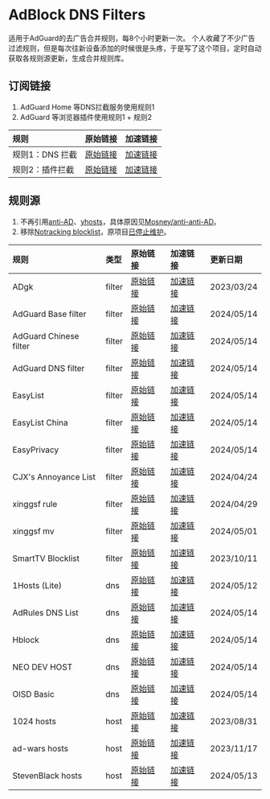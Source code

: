 # AdBlock DNS Filters
适用于AdGuard的去广告合并规则，每8个小时更新一次。
个人收藏了不少广告过滤规则，但是每次往新设备添加的时候很是头疼，于是写了这个项目，定时自动获取各规则源更新，生成合并规则库。
## 订阅链接
1. AdGuard Home 等DNS拦截服务使用规则1
2. AdGuard 等浏览器插件使用规则1 + 规则2

| 规则 | 原始链接 | 加速链接 |
|:-|:-|:-|
| 规则1：DNS 拦截 | [原始链接](https://raw.githubusercontent.com/217heidai/adblockfilters/main/rules/adblockdns.txt) | [加速链接](https://ghproxy.com/https://raw.githubusercontent.com/217heidai/adblockfilters/main/rules/adblockdns.txt) |
| 规则2：插件拦截 | [原始链接](https://raw.githubusercontent.com/217heidai/adblockfilters/main/rules/adblockfilters.txt) | [加速链接](https://ghproxy.com/https://raw.githubusercontent.com/217heidai/adblockfilters/main/rules/adblockfilters.txt) |
## 规则源
1. 不再引用[anti-AD](https://anti-ad.net/adguard.txt)、[yhosts](https://raw.githubusercontent.com/VeleSila/yhosts/master/hosts.txt)，具体原因见[Mosney/anti-anti-AD](https://github.com/Mosney/anti-anti-AD)。
2. 移除[Notracking blocklist](https://raw.githubusercontent.com/notracking/hosts-blocklists/master/adblock/adblock.txt)，原项目[已停止维护](https://github.com/notracking/hosts-blocklists/issues/900)。

| 规则 | 类型 | 原始链接 | 加速链接 | 更新日期 |
|:-|:-|:-|:-|:-|
| ADgk | filter | [原始链接](https://raw.githubusercontent.com/banbendalao/ADgk/master/ADgk.txt) | [加速链接](https://ghproxy.com/https://raw.githubusercontent.com/217heidai/adblockfilters/main/rules/ADgk.txt) | 2023/03/24 |
| AdGuard Base filter | filter | [原始链接](https://raw.githubusercontent.com/AdguardTeam/FiltersRegistry/master/filters/filter_2_Base/filter.txt) | [加速链接](https://ghproxy.com/https://raw.githubusercontent.com/217heidai/adblockfilters/main/rules/AdGuard_Base_filter.txt) | 2024/05/14 |
| AdGuard Chinese filter | filter | [原始链接](https://raw.githubusercontent.com/AdguardTeam/FiltersRegistry/master/filters/filter_224_Chinese/filter.txt) | [加速链接](https://ghproxy.com/https://raw.githubusercontent.com/217heidai/adblockfilters/main/rules/AdGuard_Chinese_filter.txt) | 2024/05/14 |
| AdGuard DNS filter | filter | [原始链接](https://adguardteam.github.io/AdGuardSDNSFilter/Filters/filter.txt) | [加速链接](https://ghproxy.com/https://raw.githubusercontent.com/217heidai/adblockfilters/main/rules/AdGuard_DNS_filter.txt) | 2024/05/14 |
| EasyList | filter | [原始链接](https://easylist-downloads.adblockplus.org/easylist.txt) | [加速链接](https://ghproxy.com/https://raw.githubusercontent.com/217heidai/adblockfilters/main/rules/EasyList.txt) | 2024/05/14 |
| EasyList China | filter | [原始链接](https://easylist-downloads.adblockplus.org/easylistchina.txt) | [加速链接](https://ghproxy.com/https://raw.githubusercontent.com/217heidai/adblockfilters/main/rules/EasyList_China.txt) | 2024/05/14 |
| EasyPrivacy | filter | [原始链接](https://easylist-downloads.adblockplus.org/easyprivacy.txt) | [加速链接](https://ghproxy.com/https://raw.githubusercontent.com/217heidai/adblockfilters/main/rules/EasyPrivacy.txt) | 2024/05/14 |
| CJX's Annoyance List | filter | [原始链接](https://raw.githubusercontent.com/cjx82630/cjxlist/master/cjx-annoyance.txt) | [加速链接](https://ghproxy.com/https://raw.githubusercontent.com/217heidai/adblockfilters/main/rules/CJX's_Annoyance_List.txt) | 2024/04/24 |
| xinggsf rule | filter | [原始链接](https://raw.githubusercontent.com/xinggsf/Adblock-Plus-Rule/master/rule.txt) | [加速链接](https://ghproxy.com/https://raw.githubusercontent.com/217heidai/adblockfilters/main/rules/xinggsf_rule.txt) | 2024/04/29 |
| xinggsf mv | filter | [原始链接](https://raw.githubusercontent.com/xinggsf/Adblock-Plus-Rule/master/mv.txt) | [加速链接](https://ghproxy.com/https://raw.githubusercontent.com/217heidai/adblockfilters/main/rules/xinggsf_mv.txt) | 2024/05/01 |
| SmartTV Blocklist | filter | [原始链接](https://raw.githubusercontent.com/Perflyst/PiHoleBlocklist/master/SmartTV-AGH.txt) | [加速链接](https://ghproxy.com/https://raw.githubusercontent.com/217heidai/adblockfilters/main/rules/SmartTV_Blocklist.txt) | 2023/10/11 |
| 1Hosts (Lite) | dns | [原始链接](https://raw.githubusercontent.com/badmojr/1Hosts/master/Lite/adblock.txt) | [加速链接](https://ghproxy.com/https://raw.githubusercontent.com/217heidai/adblockfilters/main/rules/1Hosts_(Lite).txt) | 2024/05/12 |
| AdRules DNS List | dns | [原始链接](https://raw.githubusercontent.com/Cats-Team/AdRules/main/dns.txt) | [加速链接](https://ghproxy.com/https://raw.githubusercontent.com/217heidai/adblockfilters/main/rules/AdRules_DNS_List.txt) | 2024/05/14 |
| Hblock | dns | [原始链接](https://hblock.molinero.dev/hosts_adblock.txt) | [加速链接](https://ghproxy.com/https://raw.githubusercontent.com/217heidai/adblockfilters/main/rules/Hblock.txt) | 2024/05/14 |
| NEO DEV HOST | dns | [原始链接](https://raw.githubusercontent.com/neodevpro/neodevhost/master/lite_adblocker) | [加速链接](https://ghproxy.com/https://raw.githubusercontent.com/217heidai/adblockfilters/main/rules/NEO_DEV_HOST.txt) | 2024/05/14 |
| OISD Basic | dns | [原始链接](https://abp.oisd.nl/basic/) | [加速链接](https://ghproxy.com/https://raw.githubusercontent.com/217heidai/adblockfilters/main/rules/OISD_Basic.txt) | 2024/05/14 |
| 1024 hosts | host | [原始链接](https://raw.githubusercontent.com/Goooler/1024_hosts/master/hosts) | [加速链接](https://ghproxy.com/https://raw.githubusercontent.com/217heidai/adblockfilters/main/rules/1024_hosts.txt) | 2023/08/31 |
| ad-wars hosts | host | [原始链接](https://raw.githubusercontent.com/jdlingyu/ad-wars/master/hosts) | [加速链接](https://ghproxy.com/https://raw.githubusercontent.com/217heidai/adblockfilters/main/rules/ad-wars_hosts.txt) | 2023/11/17 |
| StevenBlack hosts | host | [原始链接](https://raw.githubusercontent.com/StevenBlack/hosts/master/hosts) | [加速链接](https://ghproxy.com/https://raw.githubusercontent.com/217heidai/adblockfilters/main/rules/StevenBlack_hosts.txt) | 2024/05/13 |
